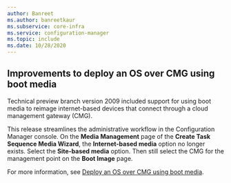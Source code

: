 ```yaml
---
author: Banreet
ms.author: banreetkaur
ms.subservice: core-infra
ms.service: configuration-manager
ms.topic: include
ms.date: 10/28/2020
---
```


## <a name="bkmk_osdcmg"></a> Improvements to deploy an OS over CMG using boot media

<!--3555923-->

Technical preview branch version 2009 included support for using boot media to reimage internet-based devices that connect through a cloud management gateway (CMG).

This release streamlines the administrative workflow in the Configuration Manager console. On the **Media Management** page of the **Create Task Sequence Media Wizard**, the **Internet-based media** option no longer exists. Select the **Site-based media** option. Then still select the CMG for the management point on the **Boot Image** page.

For more information, see [Deploy an OS over CMG using boot media](../../technical-preview-2009.md#bkmk_osdcmg).
